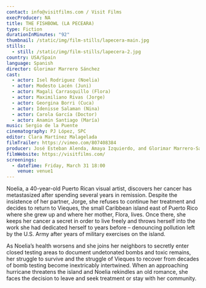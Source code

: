```yaml
---
contact: info@visitfilms.com / Visit Films
execProducer: NA
title: THE FISHBOWL (LA PECEARA)
type: Fiction
durationInMinutes: "92"
thumbnail: /static/img/film-stills/lapecera-main.jpg
stills:
  - still: /static/img/film-stills/lapecera-2.jpg
country: USA/Spain
language: Spanish
director: Glorimar Marrero Sánchez
cast:
  - actor: Isel Rodriguez (Noelia)
  - actor: Modesto Lacén (Juni)
  - actor: Magali Carrasquillo (Flora)
  - actor: Maximiliano Rivas (Jorge)
  - actor: Georgina Borri (Cuca)
  - actor: Idenisse Salaman (Nina)
  - actor: Carola García (Doctor)
  - actor: Anamin Santiago (María)
music: Sergio de la Puente
cinematography: PJ López, SPC
editor: Clara Martínez Malagelada
filmTrailer: https://vimeo.com/807408384
producer: José Esteban Alenda, Amaya Izquierdo, and Glorimar Marrero-Sánchez
filmWebsite: https://visitfilms.com/
screenings:
  - dateTime: Friday, March 31 18:00
    venue: venue1
---
```

Noelia, a 40-year-old Puerto Rican visual artist, discovers her cancer has metastasized after spending several years in remission. Despite the insistence of her partner, Jorge, she refuses to continue her treatment and decides to return to Vieques, the small Caribbean island east of Puerto Rico where she grew up and where her mother, Flora, lives. Once there, she keeps her cancer a secret in order to live freely and throws herself into the work she had dedicated herself to years before – denouncing pollution left by the U.S. Army after years of military exercises on the island.

As Noelia’s health worsens and she joins her neighbors to secretly enter closed testing areas to document undetonated bombs and toxic remains, her struggle to survive and the struggle of Vieques to recover from decades of bomb testing become inextricably intertwined. When an approaching hurricane threatens the island and Noelia rekindles an old romance, she faces the decision to leave and seek treatment or stay with her community.

